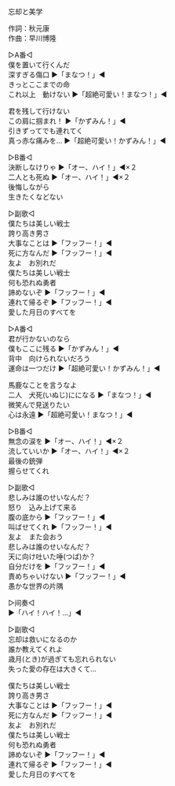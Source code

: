 忘却と美学  
  
作詞：秋元康  
作曲：早川博隆  
  
▷A番◁  
僕を置いて行くんだ  
深すぎる傷口 ▶「まなつ！」◀   
きっとここまでの命  
これ以上　動けない ▶「超絶可愛い！まなつ！」◀   
  
君を残して行けない  
この肩に掴まれ！ ▶「かずみん！」◀   
引きずってでも連れてく  
真っ赤な痛みを… ▶「超絶可愛い！かずみん！」◀   
  
▷B番◁  
決断しなけりゃ ▶「オー、ハイ！」◀×２   
二人とも死ぬ ▶「オー、ハイ！」◀×２   
後悔しながら  
生きたくなどない  
  
▷副歌◁  
僕たちは美しい戦士  
誇り高き男さ  
大事なことは ▶「フッフー！」◀   
死に方なんだ ▶「フッフー！」◀   
友よ　お別れだ  
僕たちは美しい戦士  
何も恐れぬ勇者  
諦めないぞ ▶「フッフー！」◀   
連れて帰るぞ ▶「フッフー！」◀   
愛した月日のすべてを  
  
▷A番◁  
君が行かないのなら  
僕もここに残る ▶「かずみん！」◀   
背中　向けられないだろう  
運命は一つだけ ▶「超絶可愛い！かずみん！」◀   
  
馬鹿なことを言うなよ  
二人　犬死(いぬじ)にになる ▶「まなつ！」◀   
微笑んで見送りたい  
心は永遠 ▶「超絶可愛い！まなつ！」◀   
  
▷B番◁  
無念の涙を ▶「オー、ハイ！」◀×２   
流していいか ▶「オー、ハイ！」◀×２   
最後の銃弾  
握らせてくれ  
  
▷副歌◁  
悲しみは誰のせいなんだ？  
怒り　込み上げて来る  
腹の底から ▶「フッフー！」◀   
叫ばせてくれ ▶「フッフー！」◀   
友よ　また会おう  
悲しみは誰のせいなんだ？  
天に向け吐いた唾(つば)か？  
自分だけを ▶「フッフー！」◀   
責めちゃいけない ▶「フッフー！」◀   
愚かな世界の片隅  
  
▷间奏◁  
▶「ハイ！ハイ！…」◀   
  
▷副歌◁  
忘却は救いになるのか  
誰か教えてくれよ  
歳月(とき)が過ぎても忘れられない  
失った愛の存在は大きくて…  
  
僕たちは美しい戦士  
誇り高き男さ  
大事なことは ▶「フッフー！」◀   
死に方なんだ ▶「フッフー！」◀   
友よ　お別れだ  
僕たちは美しい戦士  
何も恐れぬ勇者  
諦めないぞ ▶「フッフー！」◀   
連れて帰るぞ ▶「フッフー！」◀   
愛した月日のすべてを  
